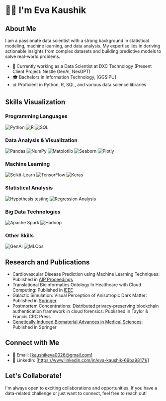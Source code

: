 # 👩‍💻 I'm Eva Kaushik

## About Me

I am a passionate data scientist with a strong background in statistical modeling, machine learning, and data analysis. My expertise lies in deriving actionable insights from complex datasets and building predictive models to solve real-world problems.

- 💼 Currently working as a Data Scientist at DXC Technology (Present Client Project: Nestle GenAI, NesGPT)
- 🎓 Bachelors in Information Technology, [GGSIPU]
- 📊 Proficient in Python, R, SQL, and various data science libraries

## Skills Visualization

### Programming Languages
![Python](https://progress-bar.dev/90/?title=Python)
![R](https://progress-bar.dev/75/?title=R)
![SQL](https://progress-bar.dev/84/?title=SQL)

### Data Analysis & Visualization
![Pandas](https://progress-bar.dev/85/?title=Pandas)
![NumPy](https://progress-bar.dev/80/?title=NumPy)
![Matplotlib](https://progress-bar.dev/82/?title=Matplotlib)
![Seaborn](https://progress-bar.dev/80/?title=Seaborn)
![Plotly](https://progress-bar.dev/82/?title=Plotly)

### Machine Learning
![Scikit-Learn](https://progress-bar.dev/80/?title=Scikit-Learn)
![TensorFlow](https://progress-bar.dev/84/?title=TensorFlow)
![Keras](https://progress-bar.dev/82/?title=Keras)

### Statistical Analysis
![Hypothesis testing](https://progress-bar.dev/80/?title=Hypothesis%20testing)
![Regression Analysis](https://progress-bar.dev/80/?title=Regression%20Analysis)

### Big Data Technologies
![Apache Spark](https://progress-bar.dev/70/?title=Apache%20Spark)
![Hadoop](https://progress-bar.dev/75/?title=Hadoop)

### Other Skills
![GenAI](https://progress-bar.dev/85/?title=GenAI)
![MLOps](https://progress-bar.dev/80/?title=MLOps)

## Research and Publications 

- Cardiovascular Disease Prediction using Machine Learning Techniques: Published in [AIP Proceedings](https://pubs.aip.org/aip/acp/article-abstract/2587/1/090008/2923032/Cardiovascular-disease-prediction-using-machine?redirectedFrom=fulltext)
- Translational Bioinformatics Ontology In Healthcare with Cloud Computing: Published in [IEEE](https://ieeexplore.ieee.org/document/10220662)
- Galactic Simulation: Visual Perception of Anisotropic Dark Matter: Published in [Springer](https://link.springer.com/chapter/10.1007/978-3-031-47221-3_3)
- Postmortem Concentrations: Distributed privacy-preserving blockchain authentication framework in cloud forensics: Published in Taylor & Francis CRC Press
- [Genetically Induced Biomaterial Advances in Medical Sciences](https://link.springer.com/chapter/10.1007/978-981-99-6698-1_4): Published in Springer

## Connect with Me

- 📧 Email: [kaushikeva0026@gmail.com]
- 📝 LinkedIn: [https://www.linkedin.com/in/eva-kaushik-69ba98171/]

## Let's Collaborate!

I'm always open to exciting collaborations and opportunities. If you have a data-related challenge or just want to connect, feel free to reach out!
